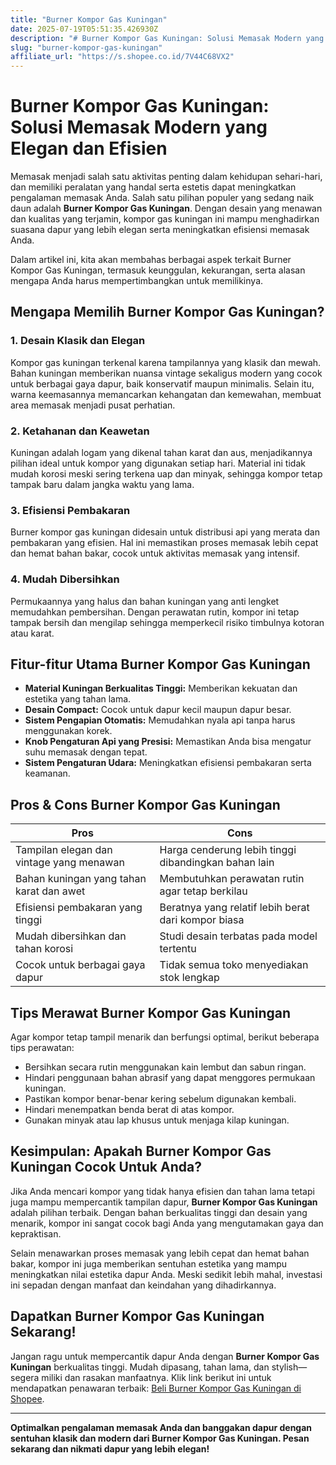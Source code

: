 ```yaml
---
title: "Burner Kompor Gas Kuningan"
date: 2025-07-19T05:51:35.426930Z
description: "# Burner Kompor Gas Kuningan: Solusi Memasak Modern yang Elegan dan Efisien..."
slug: "burner-kompor-gas-kuningan"
affiliate_url: "https://s.shopee.co.id/7V44C68VX2"
---
```

# Burner Kompor Gas Kuningan: Solusi Memasak Modern yang Elegan dan Efisien

Memasak menjadi salah satu aktivitas penting dalam kehidupan sehari-hari, dan memiliki peralatan yang handal serta estetis dapat meningkatkan pengalaman memasak Anda. Salah satu pilihan populer yang sedang naik daun adalah **Burner Kompor Gas Kuningan**. Dengan desain yang menawan dan kualitas yang terjamin, kompor gas kuningan ini mampu menghadirkan suasana dapur yang lebih elegan serta meningkatkan efisiensi memasak Anda.

Dalam artikel ini, kita akan membahas berbagai aspek terkait Burner Kompor Gas Kuningan, termasuk keunggulan, kekurangan, serta alasan mengapa Anda harus mempertimbangkan untuk memilikinya.

## Mengapa Memilih Burner Kompor Gas Kuningan?

### 1. Desain Klasik dan Elegan
Kompor gas kuningan terkenal karena tampilannya yang klasik dan mewah. Bahan kuningan memberikan nuansa vintage sekaligus modern yang cocok untuk berbagai gaya dapur, baik konservatif maupun minimalis. Selain itu, warna keemasannya memancarkan kehangatan dan kemewahan, membuat area memasak menjadi pusat perhatian.

### 2. Ketahanan dan Keawetan
Kuningan adalah logam yang dikenal tahan karat dan aus, menjadikannya pilihan ideal untuk kompor yang digunakan setiap hari. Material ini tidak mudah korosi meski sering terkena uap dan minyak, sehingga kompor tetap tampak baru dalam jangka waktu yang lama.

### 3. Efisiensi Pembakaran
Burner kompor gas kuningan didesain untuk distribusi api yang merata dan pembakaran yang efisien. Hal ini memastikan proses memasak lebih cepat dan hemat bahan bakar, cocok untuk aktivitas memasak yang intensif.

### 4. Mudah Dibersihkan
Permukaannya yang halus dan bahan kuningan yang anti lengket memudahkan pembersihan. Dengan perawatan rutin, kompor ini tetap tampak bersih dan mengilap sehingga memperkecil risiko timbulnya kotoran atau karat.

## Fitur-fitur Utama Burner Kompor Gas Kuningan

- **Material Kuningan Berkualitas Tinggi:** Memberikan kekuatan dan estetika yang tahan lama.
- **Desain Compact:** Cocok untuk dapur kecil maupun dapur besar.
- **Sistem Pengapian Otomatis:** Memudahkan nyala api tanpa harus menggunakan korek.
- **Knob Pengaturan Api yang Presisi:** Memastikan Anda bisa mengatur suhu memasak dengan tepat.
- **Sistem Pengaturan Udara:** Meningkatkan efisiensi pembakaran serta keamanan.

## Pros & Cons Burner Kompor Gas Kuningan

| **Pros**                                           | **Cons**                                            |
|---------------------------------------------------|---------------------------------------------------|
| Tampilan elegan dan vintage yang menawan        | Harga cenderung lebih tinggi dibandingkan bahan lain |
| Bahan kuningan yang tahan karat dan awet        | Membutuhkan perawatan rutin agar tetap berkilau |
| Efisiensi pembakaran yang tinggi                 | Beratnya yang relatif lebih berat dari kompor biasa |
| Mudah dibersihkan dan tahan korosi             | Studi desain terbatas pada model tertentu       |
| Cocok untuk berbagai gaya dapur                  | Tidak semua toko menyediakan stok lengkap       |

## Tips Merawat Burner Kompor Gas Kuningan

Agar kompor tetap tampil menarik dan berfungsi optimal, berikut beberapa tips perawatan:

- Bersihkan secara rutin menggunakan kain lembut dan sabun ringan.
- Hindari penggunaan bahan abrasif yang dapat menggores permukaan kuningan.
- Pastikan kompor benar-benar kering sebelum digunakan kembali.
- Hindari menempatkan benda berat di atas kompor.
- Gunakan minyak atau lap khusus untuk menjaga kilap kuningan.

## Kesimpulan: Apakah Burner Kompor Gas Kuningan Cocok Untuk Anda?

Jika Anda mencari kompor yang tidak hanya efisien dan tahan lama tetapi juga mampu mempercantik tampilan dapur, **Burner Kompor Gas Kuningan** adalah pilihan terbaik. Dengan bahan berkualitas tinggi dan desain yang menarik, kompor ini sangat cocok bagi Anda yang mengutamakan gaya dan kepraktisan.

Selain menawarkan proses memasak yang lebih cepat dan hemat bahan bakar, kompor ini juga memberikan sentuhan estetika yang mampu meningkatkan nilai estetika dapur Anda. Meski sedikit lebih mahal, investasi ini sepadan dengan manfaat dan keindahan yang dihadirkannya.

## Dapatkan Burner Kompor Gas Kuningan Sekarang!

Jangan ragu untuk mempercantik dapur Anda dengan **Burner Kompor Gas Kuningan** berkualitas tinggi. Mudah dipasang, tahan lama, dan stylish—segera miliki dan rasakan manfaatnya. Klik link berikut ini untuk mendapatkan penawaran terbaik: [Beli Burner Kompor Gas Kuningan di Shopee](https://s.shopee.co.id/7V44C68VX2).

---

**Optimalkan pengalaman memasak Anda dan banggakan dapur dengan sentuhan klasik dan modern dari Burner Kompor Gas Kuningan. Pesan sekarang dan nikmati dapur yang lebih elegan!**